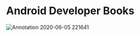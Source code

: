 # Android Developer Books
![Annotation 2020-06-05 221641](https://user-images.githubusercontent.com/54080527/83919528-709b4600-a783-11ea-9a5c-3b58103f5323.jpg)
